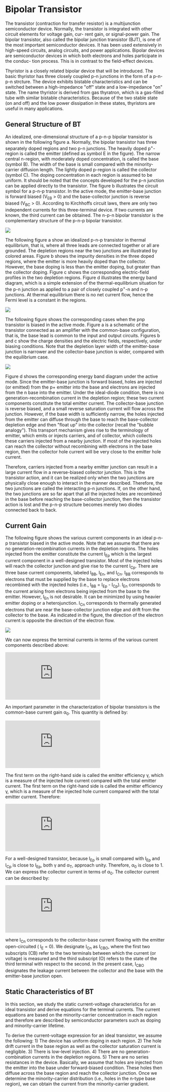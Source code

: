 # Bipolar Transistor
The transistor (contraction for transfer resistor) is  a multijunction semiconductor device. Normally, the transistor is  integrated with other circuit 
elements for voltage gain, cur- rent gain, or  signal-power gain. The bipolar transistor, also called the bipolar junction transistor (BJT), is  one of 
the most important semiconductor devices. It has been used extensively in high-speed circuits, analog circuits, and power applications. Bipolar devices 
are semiconductor devices in which both electrons and holes participate in the conduc- tion process. This is in contrast to the field-effect devices.

Thyristor is a closely related bipolar device that will be introduced. The basic thyristor has three closely coupled p-n junctions in the form of 
a p-n-p-n strcture. The device exhibits bistable characteristics and can be switched between a high-impedance "off" state and a low-impedance "on" state.
The name thyristor is derived from gas thyratron, which is a gas-filled tube with similar bistable characteristics. Because of the two stable state 
(on and off) and the low power dissipation in these states, thyristors are useful in many applications.

## General Structure of BT
An idealized, one-dimensional structure of a p-n-p bipolar transistor is shown in the following figure a. Normally, the bipolar transistor has three separately doped regions and two p-n junctions. The heavily doped p<sup>+</sup>-region is called the emitter (defined as symbol E in the figure). The narrow central n-region, with moderately doped concentration, is called the base (symbol B). The width of the base is small compared with the minority-carrier diffusion length. The lightly doped p-region is called the collector (symbol C). The doping concentration in each region is assumed to be uniform. It should be noted that the concepts developed for the p-n junction can be applied directly to the transistor. The figure b illustrates the circuit symbol for a p-n-p transistor. In the active mode, the emitter-base junction is forward biased (V<sub>EB</sub> > 0) and the base-collector junction is reverse biased (V<sub>BC</sub> > 0). According to Kirchhoffs circuit laws, there are only two independent currents for this three-terminal device. If two currents are known, the third current can be obtained. The n-p-n bipolar transistor is the complementary structure of the p-n-p bipolar transistor.

![](https://github.com/rvatanme/Transistors/blob/main/Bipolar%20Transistors/BT_Stru.png)

The following figure a show an idealized p-n-p transistor in thermal equilibrium, that is, where all three leads are connected together or all are grounded. The depletion regions near the two junctions are illustrated by colored areas. Figure b shows the impurity densities in the three doped regions, where the emitter is more heavily doped than the collector. However, the base doping is less than the emitter doping, but greater than the collector doping. Figure c shows the corresponding electric-field profiles in the two depletion regions. Figure d illustrates the energy band diagram, which is a simple extension of the thermal-equilibrium situation for the p-n junction as applied to a pair of closely coupled p<sup>+</sup>-n and n-p junctions. At thermal equilibrium there is no net current flow, hence the Fermi level is a constant in the regions.

![](https://github.com/rvatanme/Transistors/blob/main/Bipolar%20Transistors/pnp-sche.png)

The following figure shows the corresponding cases when the pnp transistor is biased in the active mode. Figure a is a schematic of the transistor connected as an amplifier with the common-base configuration, that is, the base lead is common to the input and output circuits. Figures b and c show the charge densities and the electric fields, respectively, under biasing conditions. Note that the depletion layer width of the emitter-base junction is narrower and the collector-base junction is wider, compared with the equilibrium case.

![](https://github.com/rvatanme/Transistors/blob/main/Bipolar%20Transistors/pnp_bias.png)

Figure d shows the corresponding energy band diagram under the active mode. Since the emitter-base junction is forward biased, holes are injected (or emitted) from the p+ emitter into the base and electrons are injected from the n base into the emitter. Under the ideal-diode condition, there is no generation-recombination current in the depletion region; these two current components constitute the total emitter current. The collector-base junction is reverse biased, and a small reverse saturation current will flow across the junction. However, if the base width is sufficiently narrow, the holes injected from the emitter can diffuse through the base to reach the base-collector depletion edge and then "float up" into the collector (recall the "bubble analogy"). This transport mechanism gives rise to the terminology of emitter, which emits or injects carriers, and of collector, which collects these carriers injected from a nearby junction. If most of the injected holes can reach the collector without recombining with electrons in the base region, then
the collector hole current will be very close to the emitter hole current.

Therefore, carriers injected from a nearby emitter junction can result in a large current flow in a reverse-biased collector junction. This is the transistor action, and it can be realized only when the two junctions are physically close enough to interact in the manner described. Therefore, the two junctions are called the interacting p-n junctions. If, on the other hand, the two junctions are so far apart that all the injected holes are recombined in the base before reaching the base-collector junction, then the transistor action is lost and the p-n-p structure becomes merely two diodes connected back to back.

## Current Gain
The following figure shows the various current components in an ideal p-n-p transistor biased in the active mode. Note that we assume that there are no generation-recombination currents in the depletion regions. The holes injected from the emitter constitute the current I<sub>Ep</sub> which is the largest current component in a well-designed transistor. Most of the injected holes will reach the collector junction and give rise to the current I<sub>Cp</sub>. There are three base current components, labeled I<sub>BB</sub>, I<sub>En</sub>, and I<sub>Cn</sub>. I<sub>BB</sub> corresponds to electrons that must
be supplied by the base to replace electrons recombined with the injected holes (i.e., I<sub>BB</sub> = I<sub>Ep</sub> - I<sub>Cp</sub>). I<sub>En</sub> corresponds to the current arising from electrons being injected from the base to the emitter. However, I<sub>En</sub> is not desirable. It can be minimized by using heavier emitter doping or a heterojunction. I<sub>Cn</sub> corresponds to thermally generated electrons that are near the base-collector junction edge and drift from the collector to the base. As indicated in the figure, the direction of the electron current is opposite the direction of the electron flow.

![](https://github.com/rvatanme/Transistors/blob/main/Bipolar%20Transistors/curr_BT.png)

We can now express the terminal currents in terms of the various current components described above:

![](https://latex.codecogs.com/svg.latex?%5CLARGE%20I_E%20%3D%20I_%7BEp%7D%20&plus;%20I_%7BEn%7D%20%5C%3B%5C%3B%5C%3B%5C%3B%5C%3B%5C%3B%20I_C%20%3D%20I_%7BCp%7D%20&plus;%20I_%7BCn%7D%20%5C%5C%5C%5C%20I_B%20%3D%20I_E%20-%20I_C%20%3D%20%28I_%7BEp%7D%20-%20I_%7BCp%7D%29%20&plus;%20%28I_%7BEn%7D%20-%20I_%7BCn%7D%29)

An important parameter in the characterization of bipolar transistors is the common-base current gain α<sub>0</sub>. This quantity is defined by:

![](https://latex.codecogs.com/svg.latex?%5CLARGE%20%5Calpha_0%20%5Cequiv%20%5Cfrac%7BI_%7BCp%7D%7D%7BI_E%7D%20%5C%3B%5C%3B%5C%3B%5C%3B%5C%3B%5C%3B%20%5Calpha_0%20%3D%20%5Cfrac%7BI_%7BCp%7D%7D%7BI_%7BEp%7D&plus;I_%7BEn%7D%7D%20%3D%20%28%5Cfrac%7BI_%7BEp%7D%7D%7BI_%7BEp%7D&plus;I_%7BEn%7D%7D%29%28%5Cfrac%7BI_%7BCp%7D%7D%7BI_%7BEp%7D%7D%29)

The first term on the right-hand side is called the emitter efficiency γ, which is a measure of the injected hole current compared with the total emitter current. The first term on the right-hand side is called the emitter efficiency γ, which is a measure of the injected hole current compared with the total emitter current. Therefore:

![](https://latex.codecogs.com/svg.latex?%5CLARGE%20%5Cgamma%20%3D%20%5Cfrac%7BI_%7BEp%7D%7D%7BI_E%7D%20%3D%20%5Cfrac%7BI_%7BEp%7D%7D%7BI_%7BEp%7D&plus;I_%7BEn%7D%7D%5C%3B%5C%3B%5C%3B%5C%3B%5C%3B%5C%3B%5Calpha_T%20%3D%20%5Cfrac%7BI_%7BCp%7D%7D%7BI_%7BEp%7D%7D%20%5C%5C%5C%5C%20%5Calpha_0%20%3D%20%5Cgamma%20%5Calpha%20_T)

For a well-designed transistor, because I<sub>Ep</sub> is small compared with I<sub>Ep</sub> and I<sub>Cp</sub> is close to I<sub>Ep</sub>, both γ and α<sub>T</sub>, approach unity. Therefore, α<sub>0</sub> is close to 1. We can express the collector current in terms of α<sub>0</sub>. The collector current can be described by:

![](https://latex.codecogs.com/svg.latex?%5CLARGE%20I_C%20%3D%20%5Calpha%20_0I_E%20&plus;%20I_%7BCn%7D%20%5C%3B%5C%3B%5C%3B%5C%3B%5C%3B%5C%3B%20I_C%20%3D%20%5Calpha%20_0I_E%20&plus;%20I_%7BCBO%7D)

where I<sub>Cn</sub> corresponds to the collector-base current flowing with the emitter open-circuited ( I<sub>E</sub> = 0). We designate I<sub>Cn</sub> as I<sub>CBO</sub>, where the first two subscripts (CB) refer to the two terminals between which the current (or voltage) is measured and the third subscript (O) refers to the state of the third terminal with respect to the second. In the present case, I<sub>CBO</sub> designates the leakage current between the collector and the base with the emitter-base junction open.

## Static Characteristics of BT
In this section, we study the static current-voltage characteristics for an ideal transistor and derive equations for the terminal currents. The current equations are based on the minority-carrier concentration in each region and therefore are described by semiconductor parameters such as doping and minority-carrier lifetime.

To derive the current-voltage expression for an ideal transistor, we assume the following: 1) The device has uniform doping in each region. 2) The hole drift current in the base region as well as the collector saturation current is negligible. 3) There is low-level injection. 4) There are no generation-combination currents in the depletion regions. 5) There are no series resistances in the device. Basically, we assume that holes are injected from the emitter into the base under forward-biased condition. These holes then diffuse across the base region and reach the collector junction. Once we determine the minority-carrier distribution (i.e., holes in the n-type base region), we can obtain the current from the minority-carrier gradient.

